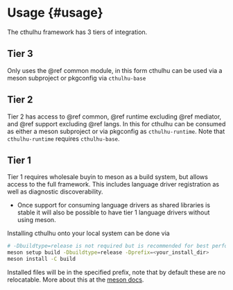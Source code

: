 # Usage {#usage}

The cthulhu framework has 3 tiers of integration.

## Tier 3
Only uses the @ref common module, in this form cthulhu can be used via a meson subproject or pkgconfig
via `cthulhu-base`

## Tier 2
Tier 2 has access to @ref common, @ref runtime excluding @ref mediator, and @ref support excluding @ref langs.
In this for cthulhu can be consumed as either a meson subproject or via pkgconfig as `cthulhu-runtime`.
Note that `cthulhu-runtime` requires `cthulhu-base`.

## Tier 1
Tier 1 requires wholesale buyin to meson as a build system, but allows access to the full framework.
This includes language driver registration as well as diagnostic discoverability.
* Once support for consuming language drivers as shared libraries is stable it will also be possible to have tier 1 language drivers without using meson.

Installing cthulhu onto your local system can be done via

```sh
# -Dbuildtype=release is not required but is recommended for best performance
meson setup build -Dbuildtype=release -Dprefix=<your_install_dir>
meson install -C build
```

Installed files will be in the specified prefix, note that by default these are no relocatable.
More about this at the [meson docs](https://mesonbuild.com/Builtin-options.html#pkgconfig-module).
